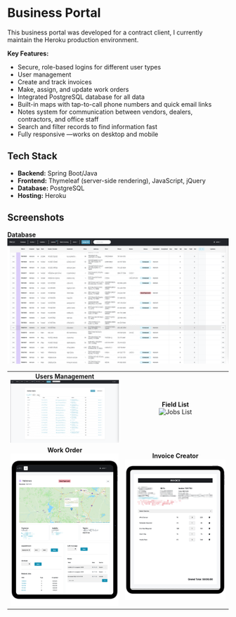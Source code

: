  # Business Portal

This business portal was developed for a contract client, I currently maintain the Heroku production environment.


**Key Features:**
- Secure, role-based logins for different user types
- User management
- Create and track invoices
- Make, assign, and update work orders
- Integrated PostgreSQL database for all data
- Built-in maps with tap-to-call phone numbers and quick email links
- Notes system for communication between vendors, dealers, contractors, and office staff
- Search and filter records to find information fast
- Fully responsive —works on desktop and mobile

 ## Tech Stack

- **Backend:** Spring Boot/Java
- **Frontend:** Thymeleaf (server-side rendering), JavaScript, jQuery
- **Database:** PostgreSQL
- **Hosting:** Heroku

 ## Screenshots

 **Database**
 ![Database Diagram](images/database.png)


<div align="center">
<table>
    <tr>
        <td align="center"><b>Users Management</b><br><img src="images/users.png" alt="Users Management" width="400"/></td>
        <td align="center"><b>Field List</b><br><img src="images/jobs.png" alt="Jobs List" width="400"/></td>
    </tr>
    <tr>
        <td align="center"><b>Work Order</b><br><img src="images/workorder.png" alt="Work Order" width="400"/></td>
        <td align="center"><b>Invoice Creator</b><br><img src="images/invoice.png" alt="Invoice Screen" width="400"/></td>
    </tr>
</table>
</div>
